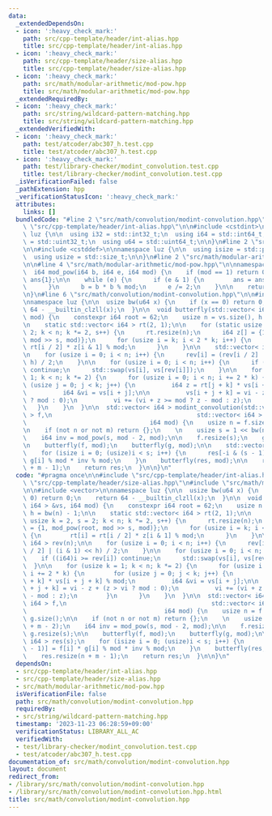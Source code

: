 ```yaml
---
data:
  _extendedDependsOn:
  - icon: ':heavy_check_mark:'
    path: src/cpp-template/header/int-alias.hpp
    title: src/cpp-template/header/int-alias.hpp
  - icon: ':heavy_check_mark:'
    path: src/cpp-template/header/size-alias.hpp
    title: src/cpp-template/header/size-alias.hpp
  - icon: ':heavy_check_mark:'
    path: src/math/modular-arithmetic/mod-pow.hpp
    title: src/math/modular-arithmetic/mod-pow.hpp
  _extendedRequiredBy:
  - icon: ':heavy_check_mark:'
    path: src/string/wildcard-pattern-matching.hpp
    title: src/string/wildcard-pattern-matching.hpp
  _extendedVerifiedWith:
  - icon: ':heavy_check_mark:'
    path: test/atcoder/abc307_h.test.cpp
    title: test/atcoder/abc307_h.test.cpp
  - icon: ':heavy_check_mark:'
    path: test/library-checker/modint_convolution.test.cpp
    title: test/library-checker/modint_convolution.test.cpp
  _isVerificationFailed: false
  _pathExtension: hpp
  _verificationStatusIcon: ':heavy_check_mark:'
  attributes:
    links: []
  bundledCode: "#line 2 \"src/math/convolution/modint-convolution.hpp\"\n\n#line 2\
    \ \"src/cpp-template/header/int-alias.hpp\"\n\n#include <cstdint>\n\nnamespace\
    \ luz {\n\n  using i32 = std::int32_t;\n  using i64 = std::int64_t;\n  using u32\
    \ = std::uint32_t;\n  using u64 = std::uint64_t;\n\n}\n#line 2 \"src/cpp-template/header/size-alias.hpp\"\
    \n\n#include <cstddef>\n\nnamespace luz {\n\n  using isize = std::ptrdiff_t;\n\
    \  using usize = std::size_t;\n\n}\n#line 2 \"src/math/modular-arithmetic/mod-pow.hpp\"\
    \n\n#line 4 \"src/math/modular-arithmetic/mod-pow.hpp\"\n\nnamespace luz {\n\n\
    \  i64 mod_pow(i64 b, i64 e, i64 mod) {\n    if (mod == 1) return 0;\n    i64\
    \ ans{1};\n\n    while (e) {\n      if (e & 1) {\n        ans = ans * b % mod;\n\
    \      }\n      b = b * b % mod;\n      e /= 2;\n    }\n\n    return ans;\n  }\n\
    \n}\n#line 6 \"src/math/convolution/modint-convolution.hpp\"\n\n#include <vector>\n\
    \nnamespace luz {\n\n  usize bw(u64 x) {\n    if (x == 0) return 0;\n    return\
    \ 64 - __builtin_clzll(x);\n  }\n\n  void butterfly(std::vector< i64 > &vs, i64\
    \ mod) {\n    constexpr i64 root = 62;\n    usize n = vs.size(), h = bw(n) - 1;\n\
    \n    static std::vector< i64 > rt(2, 1);\n\n    for (static usize k = 2, s =\
    \ 2; k < n; k *= 2, s++) {\n      rt.resize(n);\n      i64 z[] = {1, mod_pow(root,\
    \ mod >> s, mod)};\n      for (usize i = k; i < 2 * k; i++) {\n        rt[i] =\
    \ rt[i / 2] * z[i & 1] % mod;\n      }\n    }\n\n    std::vector< i64 > rev(n);\n\
    \n    for (usize i = 0; i < n; i++) {\n      rev[i] = (rev[i / 2] | (i & 1) <<\
    \ h) / 2;\n    }\n\n    for (usize i = 0; i < n; i++) {\n      if ((i64)i >= rev[i])\
    \ continue;\n      std::swap(vs[i], vs[rev[i]]);\n    }\n\n    for (usize k =\
    \ 1; k < n; k *= 2) {\n      for (usize i = 0; i < n; i += 2 * k) {\n        for\
    \ (usize j = 0; j < k; j++) {\n          i64 z = rt[j + k] * vs[i + j + k] % mod;\n\
    \          i64 &vi = vs[i + j];\n\n          vs[i + j + k] = vi - z + (z > vi\
    \ ? mod : 0);\n          vi += (vi + z >= mod ? z - mod : z);\n        }\n   \
    \   }\n    }\n  }\n\n  std::vector< i64 > modint_convolution(std::vector< i64\
    \ > f,\n                                        std::vector< i64 > g,\n      \
    \                                  i64 mod) {\n    usize n = f.size(), m = g.size();\n\
    \n    if (not n or not m) return {};\n    \n    usize s = 1 << bw(n + m - 2);\n\
    \    i64 inv = mod_pow(s, mod - 2, mod);\n\n    f.resize(s);\n    g.resize(s);\n\
    \n    butterfly(f, mod);\n    butterfly(g, mod);\n\n    std::vector< i64 > res(s);\n\
    \    for (isize i = 0; (usize)i < s; i++) {\n      res[-i & (s - 1)] = f[i] *\
    \ g[i] % mod * inv % mod;\n    }\n    butterfly(res, mod);\n\n    res.resize(n\
    \ + m - 1);\n    return res;\n  }\n\n}\n"
  code: "#pragma once\n\n#include \"src/cpp-template/header/int-alias.hpp\"\n#include\
    \ \"src/cpp-template/header/size-alias.hpp\"\n#include \"src/math/modular-arithmetic/mod-pow.hpp\"\
    \n\n#include <vector>\n\nnamespace luz {\n\n  usize bw(u64 x) {\n    if (x ==\
    \ 0) return 0;\n    return 64 - __builtin_clzll(x);\n  }\n\n  void butterfly(std::vector<\
    \ i64 > &vs, i64 mod) {\n    constexpr i64 root = 62;\n    usize n = vs.size(),\
    \ h = bw(n) - 1;\n\n    static std::vector< i64 > rt(2, 1);\n\n    for (static\
    \ usize k = 2, s = 2; k < n; k *= 2, s++) {\n      rt.resize(n);\n      i64 z[]\
    \ = {1, mod_pow(root, mod >> s, mod)};\n      for (usize i = k; i < 2 * k; i++)\
    \ {\n        rt[i] = rt[i / 2] * z[i & 1] % mod;\n      }\n    }\n\n    std::vector<\
    \ i64 > rev(n);\n\n    for (usize i = 0; i < n; i++) {\n      rev[i] = (rev[i\
    \ / 2] | (i & 1) << h) / 2;\n    }\n\n    for (usize i = 0; i < n; i++) {\n  \
    \    if ((i64)i >= rev[i]) continue;\n      std::swap(vs[i], vs[rev[i]]);\n  \
    \  }\n\n    for (usize k = 1; k < n; k *= 2) {\n      for (usize i = 0; i < n;\
    \ i += 2 * k) {\n        for (usize j = 0; j < k; j++) {\n          i64 z = rt[j\
    \ + k] * vs[i + j + k] % mod;\n          i64 &vi = vs[i + j];\n\n          vs[i\
    \ + j + k] = vi - z + (z > vi ? mod : 0);\n          vi += (vi + z >= mod ? z\
    \ - mod : z);\n        }\n      }\n    }\n  }\n\n  std::vector< i64 > modint_convolution(std::vector<\
    \ i64 > f,\n                                        std::vector< i64 > g,\n  \
    \                                      i64 mod) {\n    usize n = f.size(), m =\
    \ g.size();\n\n    if (not n or not m) return {};\n    \n    usize s = 1 << bw(n\
    \ + m - 2);\n    i64 inv = mod_pow(s, mod - 2, mod);\n\n    f.resize(s);\n   \
    \ g.resize(s);\n\n    butterfly(f, mod);\n    butterfly(g, mod);\n\n    std::vector<\
    \ i64 > res(s);\n    for (isize i = 0; (usize)i < s; i++) {\n      res[-i & (s\
    \ - 1)] = f[i] * g[i] % mod * inv % mod;\n    }\n    butterfly(res, mod);\n\n\
    \    res.resize(n + m - 1);\n    return res;\n  }\n\n}\n"
  dependsOn:
  - src/cpp-template/header/int-alias.hpp
  - src/cpp-template/header/size-alias.hpp
  - src/math/modular-arithmetic/mod-pow.hpp
  isVerificationFile: false
  path: src/math/convolution/modint-convolution.hpp
  requiredBy:
  - src/string/wildcard-pattern-matching.hpp
  timestamp: '2023-11-23 06:28:59+09:00'
  verificationStatus: LIBRARY_ALL_AC
  verifiedWith:
  - test/library-checker/modint_convolution.test.cpp
  - test/atcoder/abc307_h.test.cpp
documentation_of: src/math/convolution/modint-convolution.hpp
layout: document
redirect_from:
- /library/src/math/convolution/modint-convolution.hpp
- /library/src/math/convolution/modint-convolution.hpp.html
title: src/math/convolution/modint-convolution.hpp
---
```

